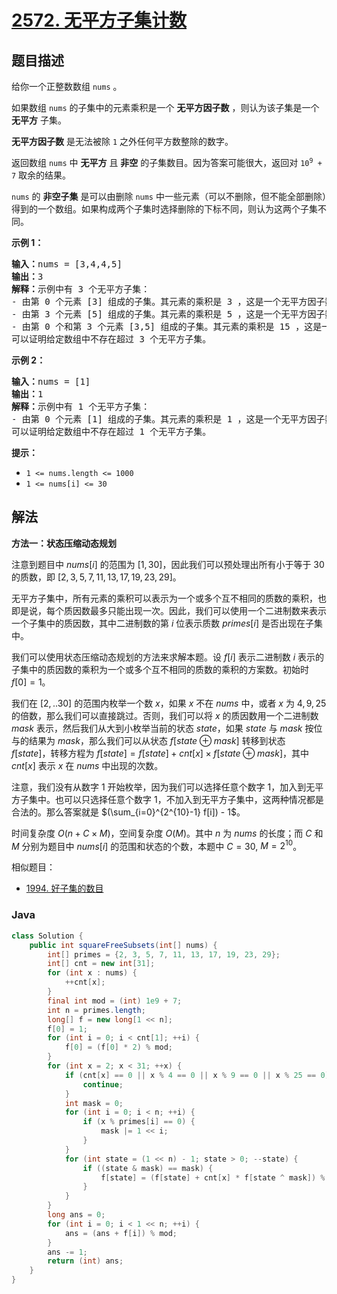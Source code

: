 # [2572. 无平方子集计数](https://leetcode.cn/problems/count-the-number-of-square-free-subsets)

## 题目描述

<p>给你一个正整数数组 <code>nums</code> 。</p>

<p>如果数组 <code>nums</code> 的子集中的元素乘积是一个 <strong>无平方因子数</strong> ，则认为该子集是一个 <strong>无平方</strong> 子集。</p>

<p><strong>无平方因子数</strong> 是无法被除 <code>1</code> 之外任何平方数整除的数字。</p>

<p>返回数组 <code>nums</code> 中 <strong>无平方</strong> 且 <strong>非空</strong> 的子集数目。因为答案可能很大，返回对 <code>10<sup>9</sup> + 7</code> 取余的结果。</p>

<p><code>nums</code> 的 <strong>非空子集</strong> 是可以由删除 <code>nums</code> 中一些元素（可以不删除，但不能全部删除）得到的一个数组。如果构成两个子集时选择删除的下标不同，则认为这两个子集不同。</p>

<p><strong>示例 1：</strong></p>

<pre>
<strong>输入：</strong>nums = [3,4,4,5]
<strong>输出：</strong>3
<strong>解释：</strong>示例中有 3 个无平方子集：
- 由第 0 个元素 [3] 组成的子集。其元素的乘积是 3 ，这是一个无平方因子数。
- 由第 3 个元素 [5] 组成的子集。其元素的乘积是 5 ，这是一个无平方因子数。
- 由第 0 个和第 3 个元素 [3,5] 组成的子集。其元素的乘积是 15 ，这是一个无平方因子数。
可以证明给定数组中不存在超过 3 个无平方子集。</pre>

<p><strong>示例 2：</strong></p>

<pre>
<strong>输入：</strong>nums = [1]
<strong>输出：</strong>1
<strong>解释：</strong>示例中有 1 个无平方子集：
- 由第 0 个元素 [1] 组成的子集。其元素的乘积是 1 ，这是一个无平方因子数。
可以证明给定数组中不存在超过 1 个无平方子集。</pre>

<p><strong>提示：</strong></p>

<ul>
	<li><code>1 &lt;= nums.length&nbsp;&lt;= 1000</code></li>
	<li><code>1 &lt;= nums[i] &lt;= 30</code></li>
</ul>

## 解法

**方法一：状态压缩动态规划**

注意到题目中 $nums[i]$ 的范围为 $[1, 30]$，因此我们可以预处理出所有小于等于 $30$ 的质数，即 $[2, 3, 5, 7, 11, 13, 17, 19, 23, 29]$。

无平方子集中，所有元素的乘积可以表示为一个或多个互不相同的质数的乘积，也即是说，每个质因数最多只能出现一次。因此，我们可以使用一个二进制数来表示一个子集中的质因数，其中二进制数的第 $i$ 位表示质数 $primes[i]$ 是否出现在子集中。

我们可以使用状态压缩动态规划的方法来求解本题。设 $f[i]$ 表示二进制数 $i$ 表示的子集中的质因数的乘积为一个或多个互不相同的质数的乘积的方案数。初始时 $f[0]=1$。

我们在 $[2,..30]$ 的范围内枚举一个数 $x$，如果 $x$ 不在 $nums$ 中，或者 $x$ 为 $4, 9, 25$ 的倍数，那么我们可以直接跳过。否则，我们可以将 $x$ 的质因数用一个二进制数 $mask$ 表示，然后我们从大到小枚举当前的状态 $state$，如果 $state$ 与 $mask$ 按位与的结果为 $mask$，那么我们可以从状态 $f[state \oplus mask]$ 转移到状态 $f[state]$，转移方程为 $f[state] = f[state] + cnt[x] \times f[state \oplus mask]$，其中 $cnt[x]$ 表示 $x$ 在 $nums$ 中出现的次数。

注意，我们没有从数字 $1$ 开始枚举，因为我们可以选择任意个数字 $1$，加入到无平方子集中。也可以只选择任意个数字 $1$，不加入到无平方子集中，这两种情况都是合法的。那么答案就是 $(\sum_{i=0}^{2^{10}-1} f[i]) - 1$。

时间复杂度 $O(n + C \times M)$，空间复杂度 $O(M)$。其中 $n$ 为 $nums$ 的长度；而 $C$ 和 $M$ 分别为题目中 $nums[i]$ 的范围和状态的个数，本题中 $C=30$, $M=2^{10}$。

相似题目：

-   [1994. 好子集的数目](/solution/1900-1999/1994.The%20Number%20of%20Good%20Subsets/README.md)

### **Java**

```java
class Solution {
    public int squareFreeSubsets(int[] nums) {
        int[] primes = {2, 3, 5, 7, 11, 13, 17, 19, 23, 29};
        int[] cnt = new int[31];
        for (int x : nums) {
            ++cnt[x];
        }
        final int mod = (int) 1e9 + 7;
        int n = primes.length;
        long[] f = new long[1 << n];
        f[0] = 1;
        for (int i = 0; i < cnt[1]; ++i) {
            f[0] = (f[0] * 2) % mod;
        }
        for (int x = 2; x < 31; ++x) {
            if (cnt[x] == 0 || x % 4 == 0 || x % 9 == 0 || x % 25 == 0) {
                continue;
            }
            int mask = 0;
            for (int i = 0; i < n; ++i) {
                if (x % primes[i] == 0) {
                    mask |= 1 << i;
                }
            }
            for (int state = (1 << n) - 1; state > 0; --state) {
                if ((state & mask) == mask) {
                    f[state] = (f[state] + cnt[x] * f[state ^ mask]) % mod;
                }
            }
        }
        long ans = 0;
        for (int i = 0; i < 1 << n; ++i) {
            ans = (ans + f[i]) % mod;
        }
        ans -= 1;
        return (int) ans;
    }
}
```
